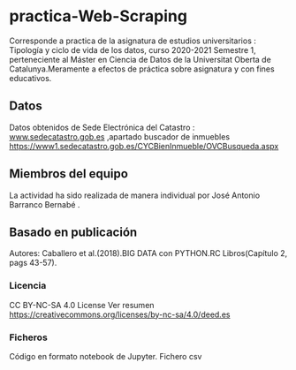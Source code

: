 # practica-Web-Scraping
Corresponde a practica de la asignatura de estudios universitarios : Tipología y ciclo de vida de los datos, curso 2020-2021 Semestre 1,
perteneciente al Máster en Ciencia de Datos de la Universitat Oberta de Catalunya.Meramente a efectos de práctica sobre asignatura y con fines educativos.

## Datos 
Datos obtenidos de Sede Electrónica del Catastro : www.sedecatastro.gob.es ,apartado buscador de inmuebles https://www1.sedecatastro.gob.es/CYCBienInmueble/OVCBusqueda.aspx

## Miembros del equipo
La actividad ha sido realizada de manera individual por José Antonio Barranco Bernabé .

## Basado en publicación
Autores: Caballero et al.(2018).BIG DATA con PYTHON.RC Libros(Capítulo 2, pags 43-57).

### Licencia
CC BY-NC-SA 4.0 License
Ver resumen https://creativecommons.org/licenses/by-nc-sa/4.0/deed.es

### Ficheros
Código en formato notebook de Jupyter.
Fichero csv


